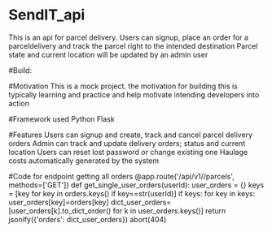 # SendIT_api
This is an api for parcel delivery. Users can signup, place an order for a parceldelivery and track the parcel right to the intended destination
Parcel state and current location will be updated by an admin user

#Build:

#Motivation
This is a mock project. the motivation for building this is typically learning and practice and help motivate intending developers into action

#Framework used
Python Flask

#Features
Users can signup and create, track and cancel parcel delivery orders
Admin can track and update delivery orders; status and current location
Users can reset lost password or change existing one
Haulage costs automatically generated by the system

#Code for endpoint getting all orders
@app.route('/api/v1/<userId>/parcels', methods=['GET'])
def get_single_user_orders(userId):
    user_orders = {}
    keys = [key for key in orders.keys() if key==str(userId)]
    if keys:
        for key in keys:
            user_orders[key]=orders[key]
            dict_user_orders=[user_orders[k].to_dict_order() for k in user_orders.keys()]
            return jsonify({'orders': dict_user_orders})
    abort(404)


